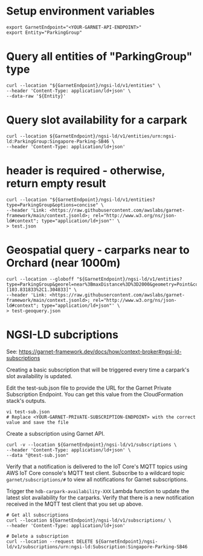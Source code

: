 # Setup environment variables 

```
export GarnetEndpoint="<YOUR-GARNET-API-ENDPOINT>"
export Entity="ParkingGroup"
```

# Query all entities of "ParkingGroup" type

```
curl --location "${GarnetEndpoint}/ngsi-ld/v1/entities" \
--header 'Content-Type: application/ld+json' \
--data-raw '${Entity}'
```

# Query slot availability for a carpark

```
curl --location ${GarnetEndpoint}/ngsi-ld/v1/entities/urn:ngsi-ld:ParkingGroup:Singapore-Parking-SB46 \
--header 'Content-Type: application/ld+json'
```

# header is required - otherwise, return empty result

```
curl --location "${GarnetEndpoint}/ngsi-ld/v1/entities?type=ParkingGroup&options=concise" \
--header 'Link: <https://raw.githubusercontent.com/awslabs/garnet-framework/main/context.jsonld>; rel="http://www.w3.org/ns/json-ld#context"; type="application/ld+json"' \
> test.json
```

# Geospatial query - carparks near to Orchard (near 1000m)

```
curl --location --globoff "${GarnetEndpoint}/ngsi-ld/v1/entities?type=ParkingGroup&georel=near%3BmaxDistance%3D%3D2000&geometry=Point&coordinates=[103.831833%2C1.304833]" \
--header 'Link: <https://raw.githubusercontent.com/awslabs/garnet-framework/main/context.jsonld>; rel="http://www.w3.org/ns/json-ld#context"; type="application/ld+json"' \
> test-geoquery.json
```

# NGSI-LD subcriptions
See: https://garnet-framework.dev/docs/how/context-broker#ngsi-ld-subscriptions

Creating a basic subscription that will be triggered every time a carpark's slot availability is updated.

Edit the test-sub.json file to provide the URL for the Garnet Private Subscription Endpoint. You can get this value from the CloudFormation stack's outputs.

```
vi test-sub.json
# Replace <YOUR-GARNET-PRIVATE-SUBSCRIPTION-ENDPOINT> with the correct value and save the file
```

Create a subscription using Garnet API.

``` 
curl -v --location ${GarnetEndpoint}/ngsi-ld/v1/subscriptions \
--header 'Content-Type: application/ld+json' \
--data "@test-sub.json"
```

Verify that a notification is delivered to the IoT Core's MQTT topics using AWS IoT Core console's MQTT test client. Subscribe to a wildcard topic `garnet/subscriptions/#` to view all notifications for Garnet subscriptions.

Trigger the `hdb-carpark-availability-XXX` Lambda function to update the latest slot availability for the carparks. Verify that there is a new notification received in the MQTT test client that you set up above.

```
# Get all subscriptions
curl --location ${GarnetEndpoint}/ngsi-ld/v1/subscriptions/ \
--header 'Content-Type: application/ld+json' 

# Delete a subscription
curl --location --request DELETE ${GarnetEndpoint}/ngsi-ld/v1/subscriptions/urn:ngsi-ld:Subscription:Singapore-Parking-SB46
```
